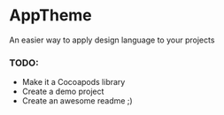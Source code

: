 # AppTheme

An easier way to apply design language to your projects

### TODO: 

- Make it a Cocoapods library
- Create a demo project
- Create an awesome readme ;)
